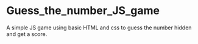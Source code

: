 # Guess_the_number_JS_game
A simple JS game using basic HTML and css to guess the number hidden and get a score. 
